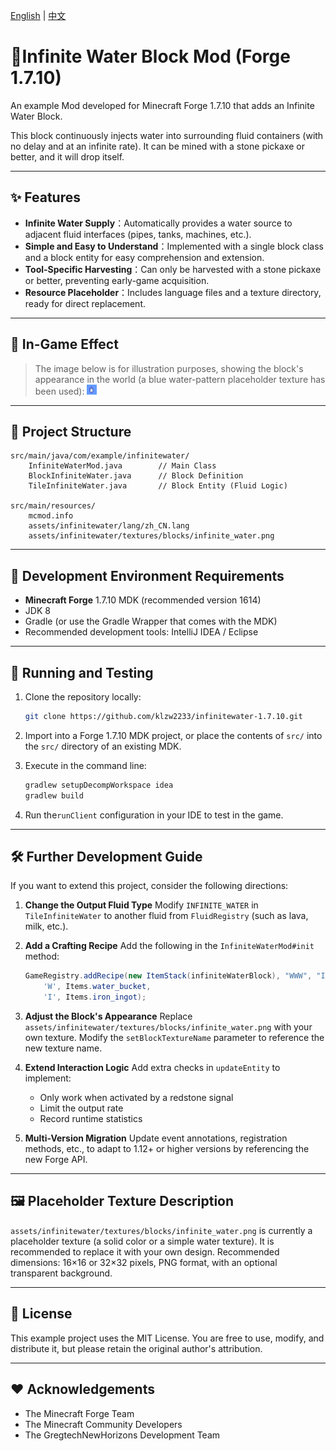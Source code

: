 [English](READMEen.md) | [中文](README.md)

# 🌊Infinite Water Block Mod (Forge 1.7.10)

An example Mod developed for Minecraft Forge 1.7.10 that adds an Infinite Water Block.

This block continuously injects water into surrounding fluid containers (with no delay and at an infinite rate). It can be mined with a stone pickaxe or better, and it will drop itself.

-----

## ✨ Features

- **Infinite Water Supply**：Automatically provides a water source to adjacent fluid interfaces (pipes, tanks, machines, etc.).
- **Simple and Easy to Understand**：Implemented with a single block class and a block entity for easy comprehension and extension.
- **Tool-Specific Harvesting**：Can only be harvested with a stone pickaxe or better, preventing early-game acquisition.
- **Resource Placeholder**：Includes language files and a texture directory, ready for direct replacement.

-----

## 📸 In-Game Effect

> The image below is for illustration purposes, showing the block's appearance in the world (a blue water-pattern placeholder texture has been used):
![infiniteWaterBlock](src/main/resources/assets/infinitewater/textures/blocks/infinite_water.png)
-----

## 📂 Project Structure

```
src/main/java/com/example/infinitewater/
    InfiniteWaterMod.java        // Main Class
    BlockInfiniteWater.java      // Block Definition
    TileInfiniteWater.java       // Block Entity (Fluid Logic)

src/main/resources/
    mcmod.info
    assets/infinitewater/lang/zh_CN.lang
    assets/infinitewater/textures/blocks/infinite_water.png
```

-----

## 🔧 Development Environment Requirements

- **Minecraft Forge** 1.7.10 MDK (recommended version 1614)
- JDK 8
- Gradle (or use the Gradle Wrapper that comes with the MDK)
- Recommended development tools: IntelliJ IDEA / Eclipse

-----

## 🚀 Running and Testing

1.  Clone the repository locally:

    ```bash
    git clone https://github.com/klzw2233/infinitewater-1.7.10.git
    ```

2.  Import into a Forge 1.7.10 MDK project, or place the contents of `src/` into the `src/` directory of an existing MDK.

3.  Execute in the command line:

    ```bash
    gradlew setupDecompWorkspace idea
    gradlew build
    ```

4.  Run the`runClient` configuration in your IDE to test in the game.

-----

## 🛠 Further Development Guide

If you want to extend this project, consider the following directions:

1.  **Change the Output Fluid Type**
    Modify `INFINITE_WATER` in `TileInfiniteWater` to another fluid from `FluidRegistry` (such as lava, milk, etc.).

2.  **Add a Crafting Recipe**
    Add the following in the `InfiniteWaterMod#init` method:

    ```java
    GameRegistry.addRecipe(new ItemStack(infiniteWaterBlock), "WWW", "III", "III",
        'W', Items.water_bucket,
        'I', Items.iron_ingot);
    ```

3.  **Adjust the Block's Appearance**
    Replace `assets/infinitewater/textures/blocks/infinite_water.png` with your own texture.
    Modify the `setBlockTextureName` parameter to reference the new texture name.

4.  **Extend Interaction Logic**
    Add extra checks in `updateEntity` to implement:

    * Only work when activated by a redstone signal
    * Limit the output rate
    * Record runtime statistics

5.  **Multi-Version Migration**
    Update event annotations, registration methods, etc., to adapt to 1.12+ or higher versions by referencing the new Forge API.

-----

## 🖼 Placeholder Texture Description

`assets/infinitewater/textures/blocks/infinite_water.png` is currently a placeholder texture (a solid color or a simple water texture). It is recommended to replace it with your own design. Recommended dimensions: 16×16 or 32×32 pixels, PNG format, with an optional transparent background.

-----

## 📜 License

This example project uses the MIT License. You are free to use, modify, and distribute it, but please retain the original author's attribution.

-----

## ❤️ Acknowledgements

* The Minecraft Forge Team
* The Minecraft Community Developers
* The GregtechNewHorizons Development Team
